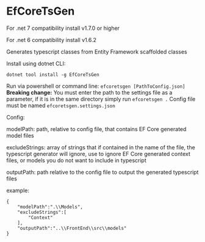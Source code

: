 # EfCoreTsGen
For .net 7 compatibility install v1.7.0 or higher

For .net 6 compatibility install v1.6.2

Generates typescript classes from Entity Framework scaffolded classes

Install using dotnet CLI:

`dotnet tool install -g EfCoreTsGen`

Run via powershell or command line: `efcoretsgen [PathToConfig.json]`
**Breaking change:** You must enter the path to the settings file as a parameter, if it is in the same directory simply run `efcoretsgen .`
Config file must be named `efcoretsgen.settings.json` 

Config:

modelPath: path, relative to config file, that contains EF Core generated model files

excludeStrings: array of strings that if contained in the name of the file, the typescript generator will ignore, use to ignore EF Core generated context files, or models you do not want to include in typescript

outputPath: path relative to the config file to output the generated typescript files

example:
```
{
    "modelPath":".\\Models",
    "excludeStrings":[
        "Context"
    ],
    "outputPath":"..\\FrontEnd\\src\\models"
}
```
